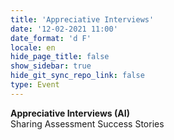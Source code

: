 ```yaml
---
title: 'Appreciative Interviews'
date: '12-02-2021 11:00'
date_format: 'd F'
locale: en
hide_page_title: false
show_sidebar: true
hide_git_sync_repo_link: false
type: Event
---
```


**Appreciative Interviews (AI)**  
Sharing Assessment Success Stories
